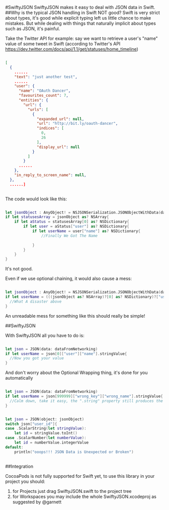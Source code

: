 #SwiftyJSON
SwiftyJSON makes it easy to deal with JSON data in Swift.
##Why is the typical JSON handling in Swift NOT good?
Swift is very strict about types, it's good while explicit typing left us little chance to make mistakes. 
But while dealing with things that naturally implicit about types such as JSON, it's painful.

Take the Twitter API for example: say we want to retrieve a user's "name" value of some tweet in Swift (according to Twitter's API https://dev.twitter.com/docs/api/1.1/get/statuses/home_timeline)

```JSON

[
  {
    ......
    "text": "just another test",
    ......
    "user": {
      "name": "OAuth Dancer",
      "favourites_count": 7,
      "entities": {
        "url": {
          "urls": [
            {
              "expanded_url": null,
              "url": "http://bit.ly/oauth-dancer",
              "indices": [
                0,
                26
              ],
              "display_url": null
            }
          ]
        }
      ......
    },
    "in_reply_to_screen_name": null,
  },
  ......]
  
```

The code would look like this:

```swift

let jsonObject : AnyObject! = NSJSONSerialization.JSONObjectWithData(dataFromTwitter, options: NSJSONReadingOptions.MutableContainers, error: nil)
if let statusesArray = jsonObject as? NSArray{
    if let aStatus = statusesArray[0] as? NSDictionary{
        if let user = aStatus["user"] as? NSDictionary{
            if let userName = user["name"] as? NSDictionary{
                //Finally We Got The Name
                
            }
        }
    }
}

```

It's not good.

Even if we use optional chaining, it would also cause a mess:

```swift

let jsonObject : AnyObject! = NSJSONSerialization.JSONObjectWithData(dataFromTwitter, options: NSJSONReadingOptions.MutableContainers, error: nil)
if let userName = (((jsonObject as? NSArray)?[0] as? NSDictionary)?["user"] as? NSDictionary)?["name"]{
  //What A disaster above
}

```

An unreadable mess for something like this should really be simple!

##SwiftyJSON

With SwiftyJSON all you have to do is:

```swift

let json = JSON(data: dataFromNetworking)
if let userName = json[0]["user"]["name"].stringValue{
  //Now you got your value
}

```

And don't worry about the Optional Wrapping thing, it's done for you automatically

```swift

let json = JSON(data: dataFromNetworking)
if let userName = json[999999]["wrong_key"]["wrong_name"].stringValue{
  //Calm down, take it easy, the ".string" property still produces the correct Optional String type with safety
}

```

```swift

let json = JSON(object: jsonObject)
switch json["user_id"]{
case .ScalarString(let stringValue):
    let id = stringValue.toInt()
case .ScalarNumber(let numberValue):
    let id = numberValue.integerValue
default:
    println("ooops!!! JSON Data is Unexpected or Broken")
    
```

##Integration

CocoaPods is not fully supported for Swift yet, to use this library in your project you should:  

1. for Projects just drag SwiftyJSON.swift to the project tree
2. for Workspaces you may include the whole SwiftyJSON.xcodeproj as suggested by @garnett
